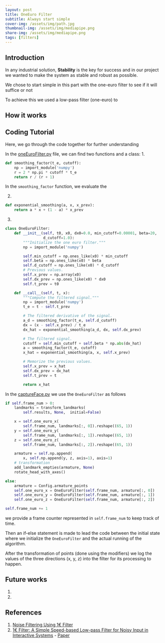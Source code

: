 ```yaml
---
layout: post
title: OneEuro Filter
subtitle: Always start simple
cover-img: /assets/img/path.jpg
thumbnail-img: /assets/img/mediapipe.png
share-img: /assets/img/mediapipe.png
tags: [filters]
---
```


## Introduction
In any industrial solution, **Stability** is the key for success and in our project we wanted to make the system as stable and robust as possible.

We chose to start simple in this part with the one-euro filter to see if it will suffice or not

To achieve this we used a low-pass filter (one-euro) to

## How it works

## Coding Tutorial

Here, we go through the code together for further understanding

In the [oneEuroFilter.py](https://github.com/MohamedAliRashad/FreeFaceMoCap/blob/main/Addon/FaceMeshTracking/oneEuroFilter.py) file, we can find two functions and a class:
1. 
```python
def smoothing_factor(t_e, cutoff):
    np = import_module('numpy')
    r = 2 * np.pi * cutoff * t_e
    return r / (r + 1)
```
In the `smoothing_factor` function, we evaluate the 

2. 
```python
def exponential_smoothing(a, x, x_prev):
    return a * x + (1 - a) * x_prev
```

3. 
```python
class OneEuroFilter:
    def __init__(self, t0, x0, dx0=0.0, min_cutoff=0.00001, beta=20,
                 d_cutoff=1.0):
        """Initialize the one euro filter."""
        np = import_module('numpy')

        self.min_cutoff = np.ones_like(x0) * min_cutoff
        self.beta = np.ones_like(x0) * beta
        self.d_cutoff = np.ones_like(x0) * d_cutoff
        # Previous values.
        self.x_prev = np.array(x0)
        self.dx_prev = np.ones_like(x0) * dx0
        self.t_prev = t0

    def __call__(self, t, x):
        """Compute the filtered signal."""
        np = import_module('numpy')
        t_e = t - self.t_prev

        # The filtered derivative of the signal.
        a_d = smoothing_factor(t_e, self.d_cutoff)
        dx = (x - self.x_prev) / t_e
        dx_hat = exponential_smoothing(a_d, dx, self.dx_prev)

        # The filtered signal.
        cutoff = self.min_cutoff + self.beta * np.abs(dx_hat)
        a = smoothing_factor(t_e, cutoff)
        x_hat = exponential_smoothing(a, x, self.x_prev)

        # Memorize the previous values.
        self.x_prev = x_hat
        self.dx_prev = dx_hat
        self.t_prev = t

        return x_hat
```

In the [captureFace.py](https://github.com/MohamedAliRashad/FreeFaceMoCap/blob/main/Addon/Operators/captureFace.py) we use the `OneEuroFilter` as follows

```python
if self.frame_num > 0:
    landmarks = transform_landmarks(
        self.results, None,  initial=False)

    x = self.one_euro_x(
        self.frame_num, landmarks[:, 0]).reshape((65, 1))
    y = self.one_euro_y(
        self.frame_num, landmarks[:, 1]).reshape((65, 1))
    z = self.one_euro_z(
        self.frame_num, landmarks[:, 2]).reshape((65, 1))

    armature = self.np.append(
        x, self.np.append(y, z, axis=1), axis=1)
    # transformation
    add_landmark_empties(armature, None)
    rotate_head_with_axes()

else:
    armature = Config.armature_points
    self.one_euro_x = OneEuroFilter(self.frame_num, armature[:, 0])
    self.one_euro_y = OneEuroFilter(self.frame_num, armature[:, 1])
    self.one_euro_z = OneEuroFilter(self.frame_num, armature[:, 2])

self.frame_num += 1
```
we provide a frame counter represented in `self.frame_num` to keep track of time.

Then an if-else statement is made to lead the code between the initial state where we initialize the `OneEuroFilter` and the actual running of the algorithm.

After the transformation of points (done using the modifiers) we log the values of the three directions (x, y, z) into the filter for its processing to happen.


## Future works
1. 
2. 

## References
1. [Noise Filtering Using 1€ Filter](https://jaantollander.com/post/noise-filtering-using-one-euro-filter/)
2. [1€ Filter: A Simple Speed-based Low-pass Filter for
Noisy Input in Interactive Systems](https://dl.acm.org/doi/10.1145/2207676.2208639) - [Paper](https://hal.inria.fr/hal-00670496/document)